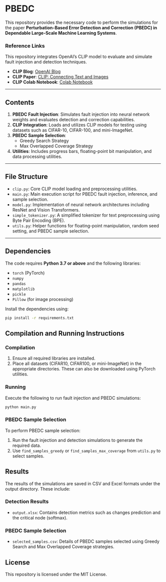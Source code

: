 # PBEDC

This repository provides the necessary code to perform the simulations for the paper **Perturbation-Based Error Detection and Correction (PBEDC) in Dependable Large-Scale Machine Learning Systems**. 

### **Reference Links**
This repository integrates OpenAI’s CLIP model to evaluate and simulate fault injection and detection techniques.
- **CLIP Blog**: [OpenAI Blog](https://openai.com/blog/clip/)
- **CLIP Paper**: [CLIP: Connecting Text and Images](https://arxiv.org/abs/2103.00020)
- **CLIP Colab Notebook**: [Colab Notebook](https://colab.research.google.com/github/openai/clip/blob/master/notebooks/Interacting_with_CLIP.ipynb)

---

## **Contents**

1. **PBEDC Fault Injection**: Simulates fault injection into neural network weights and evaluates detection and correction capabilities.
2. **CLIP Integration**: Loads and utilizes CLIP models for testing using datasets such as CIFAR-10, CIFAR-100, and mini-ImageNet.
3. **PBEDC Sample Selection**:
   - Greedy Search Strategy
   - Max Overlapped Coverage Strategy
4. **Utilities**: Includes progress bars, floating-point bit manipulation, and data processing utilities.

---

## **File Structure**
- `clip.py`: Core CLIP model loading and preprocessing utilities.
- `main.py`: Main execution script for PBEDC fault injection, inference, and sample selection.
- `model.py`: Implementation of neural network architectures including ResNet and Vision Transformers.
- `simple_tokenizer.py`: A simplified tokenizer for text preprocessing using Byte Pair Encoding (BPE).
- `utils.py`: Helper functions for floating-point manipulation, random seed setting, and PBEDC sample selection.

---

## **Dependencies**

The code requires **Python 3.7 or above** and the following libraries:
- `torch` (PyTorch)
- `numpy`
- `pandas`
- `matplotlib`
- `pickle`
- `Pillow` (for image processing)

Install the dependencies using:
```bash
pip install -r requirements.txt
```

## **Compilation and Running Instructions**
### **Compilation**
1. Ensure all required libraries are installed.
2. Place all datasets (CIFAR10, CIFAR100, or mini-ImageNet) in the appropriate directories. These can also be downloaded using PyTorch utilities.
### **Running**
Execute the following to run fault injection and PBEDC simulations:
```bash
python main.py
```
### **PBEDC Sample Selection**
To perform PBEDC sample selection:
1. Run the fault injection and detection simulations to generate the required data.
2. Use `find_samples_greedy` or `find_samples_max_coverage` from `utils.py` to select samples.

## **Results**
The results of the simulations are saved in CSV and Excel formats under the output directory. These include:
### **Detection Results**
- `output.xlsx`: Contains detection metrics such as changes prediction and the critical node (softmax).

### **PBEDC Sample Selection**
- `selected_samples.csv`: Details of PBEDC samples selected using Greedy Search and Max Overlapped Coverage strategies.

## **License**
This repository is licensed under the MIT License.
